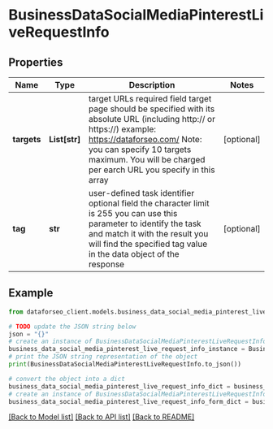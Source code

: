 # BusinessDataSocialMediaPinterestLiveRequestInfo


## Properties

Name | Type | Description | Notes
------------ | ------------- | ------------- | -------------
**targets** | **List[str]** | target URLs required field target page should be specified with its absolute URL (including http:// or https://) example: https://dataforseo.com/ Note: you can specify 10 targets maximum. You will be charged per earch URL you specify in this array | [optional] 
**tag** | **str** | user-defined task identifier optional field the character limit is 255 you can use this parameter to identify the task and match it with the result you will find the specified tag value in the data object of the response | [optional] 

## Example

```python
from dataforseo_client.models.business_data_social_media_pinterest_live_request_info import BusinessDataSocialMediaPinterestLiveRequestInfo

# TODO update the JSON string below
json = "{}"
# create an instance of BusinessDataSocialMediaPinterestLiveRequestInfo from a JSON string
business_data_social_media_pinterest_live_request_info_instance = BusinessDataSocialMediaPinterestLiveRequestInfo.from_json(json)
# print the JSON string representation of the object
print(BusinessDataSocialMediaPinterestLiveRequestInfo.to_json())

# convert the object into a dict
business_data_social_media_pinterest_live_request_info_dict = business_data_social_media_pinterest_live_request_info_instance.to_dict()
# create an instance of BusinessDataSocialMediaPinterestLiveRequestInfo from a dict
business_data_social_media_pinterest_live_request_info_form_dict = business_data_social_media_pinterest_live_request_info.from_dict(business_data_social_media_pinterest_live_request_info_dict)
```
[[Back to Model list]](../README.md#documentation-for-models) [[Back to API list]](../README.md#documentation-for-api-endpoints) [[Back to README]](../README.md)



